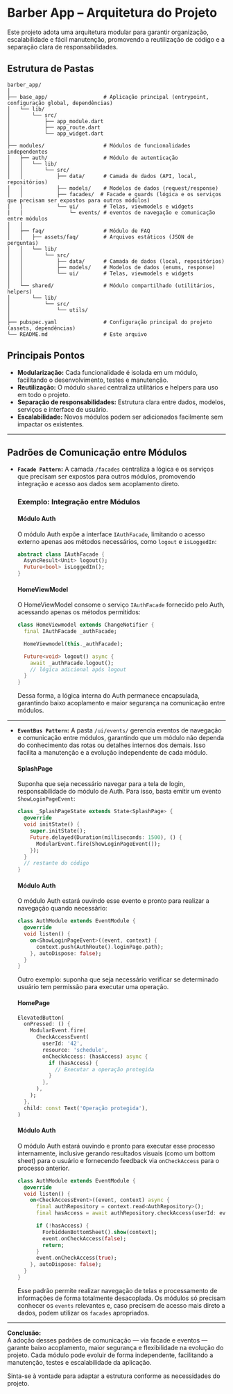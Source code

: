 # Barber App – Arquitetura do Projeto

Este projeto adota uma arquitetura modular para garantir organização, escalabilidade e fácil manutenção, promovendo a reutilização de código e a separação clara de responsabilidades.

## Estrutura de Pastas

```
barber_app/
│
├── base_app/                  # Aplicação principal (entrypoint, configuração global, dependências)
│   └── lib/
│       └── src/
│           ├── app_module.dart
│           ├── app_route.dart
│           └── app_widget.dart
│
├── modules/                   # Módulos de funcionalidades independentes
│   ├── auth/                  # Módulo de autenticação
│   │   └── lib/
│   │       └── src/
│   │           ├── data/      # Camada de dados (API, local, repositórios)
│   │           ├── models/    # Modelos de dados (request/response)
│   │           ├── facades/  # Facade e guards (lógica e os serviços que precisam ser expostos para outros módulos)
│   │           └── ui/        # Telas, viewmodels e widgets
|   |               └─ events/ # eventos de navegação e comunicação entre módulos
│   │
│   ├── faq/                   # Módulo de FAQ
│   │   ├── assets/faq/        # Arquivos estáticos (JSON de perguntas)
│   │   └── lib/
│   │       └── src/
│   │           ├── data/      # Camada de dados (local, repositórios)
│   │           ├── models/    # Modelos de dados (enums, response)
│   │           └── ui/        # Telas, viewmodels e widgets
│   │
│   └── shared/                # Módulo compartilhado (utilitários, helpers)
│       └── lib/
│           └── src/
│               └── utils/
│
├── pubspec.yaml               # Configuração principal do projeto (assets, dependências)
└── README.md                  # Este arquivo
```

## Principais Pontos

- **Modularização:** Cada funcionalidade é isolada em um módulo, facilitando o desenvolvimento, testes e manutenção.
- **Reutilização:** O módulo `shared` centraliza utilitários e helpers para uso em todo o projeto.
- **Separação de responsabilidades:** Estrutura clara entre dados, modelos, serviços e interface de usuário.
- **Escalabilidade:** Novos módulos podem ser adicionados facilmente sem impactar os existentes.

---

## Padrões de Comunicação entre Módulos

- **`Facade Pattern`:** A camada `/facades` centraliza a lógica e os serviços que precisam ser expostos para outros módulos, promovendo integração e acesso aos dados sem acoplamento direto.

  ### Exemplo: Integração entre Módulos

  #### Módulo Auth

  O módulo Auth expõe a interface `IAuthFacade`, limitando o acesso externo apenas aos métodos necessários, como `logout` e `isLoggedIn`:

  ```dart
  abstract class IAuthFacade {
    AsyncResult<Unit> logout();
    Future<bool> isLoggedIn();
  }
  ```

  #### HomeViewModel

  O HomeViewModel consome o serviço `IAuthFacade` fornecido pelo Auth, acessando apenas os métodos permitidos:

  ```dart
  class HomeViewmodel extends ChangeNotifier {
    final IAuthFacade _authFacade;

    HomeViewmodel(this._authFacade);

    Future<void> logout() async {
      await _authFacade.logout();
      // lógica adicional após logout
    }
  }
  ```

  Dessa forma, a lógica interna do Auth permanece encapsulada, garantindo baixo acoplamento e maior segurança na comunicação entre módulos.

---

- **`EventBus Pattern`:** A pasta `/ui/events/` gerencia eventos de navegação e comunicação entre módulos, garantindo que um módulo não dependa do conhecimento das rotas ou detalhes internos dos demais. Isso facilita a manutenção e a evolução independente de cada módulo.

  #### SplashPage

  Suponha que seja necessário navegar para a tela de login, responsabilidade do módulo de Auth. Para isso, basta emitir um evento `ShowLoginPageEvent`:

  ```dart
  class _SplashPageState extends State<SplashPage> {
    @override
    void initState() {
      super.initState();
      Future.delayed(Duration(milliseconds: 1500), () {
        ModularEvent.fire(ShowLoginPageEvent());
      });
    }
    // restante do código
  }
  ```

  #### Módulo Auth

  O módulo Auth estará ouvindo esse evento e pronto para realizar a navegação quando necessário:

  ```dart
  class AuthModule extends EventModule {
    @override
    void listen() {
      on<ShowLoginPageEvent>((event, context) {
        context.push(AuthRoute().loginPage.path);
      }, autoDispose: false);
    }
  }
  ```

  Outro exemplo: suponha que seja necessário verificar se determinado usuário tem permissão para executar uma operação.

  #### HomePage

  ```dart
  ElevatedButton(
    onPressed: () {
      ModularEvent.fire(
        CheckAccessEvent(
          userId: '42',
          resource: 'schedule',
          onCheckAccess: (hasAccess) async {
            if (hasAccess) {
              // Executar a operação protegida
            }
          },
        ),
      );
    },
    child: const Text('Operação protegida'),
  )
  ```

  #### Módulo Auth

  O módulo Auth estará ouvindo e pronto para executar esse processo internamente, inclusive gerando resultados visuais (como um bottom sheet) para o usuário e fornecendo feedback via `onCheckAccess` para o processo anterior.

  ```dart
  class AuthModule extends EventModule {
    @override
    void listen() {
      on<CheckAccessEvent>((event, context) async {
        final authRepository = context.read<AuthRepository>();
        final hasAccess = await authRepository.checkAccess(userId: event.userId);

        if (!hasAccess) {
          ForbiddenBottomSheet().show(context);
          event.onCheckAccess(false);
          return;
        }
        event.onCheckAccess(true);
      }, autoDispose: false);
    }
  }
  ```

  Esse padrão permite realizar navegação de telas e processamento de informações de forma totalmente desacoplada. Os módulos só precisam conhecer os `events` relevantes e, caso precisem de acesso mais direto a dados, podem utilizar os `facades` apropriados.

---

**Conclusão:**  
A adoção desses padrões de comunicação — via facade e eventos — garante baixo acoplamento, maior segurança e flexibilidade na evolução do projeto. Cada módulo pode evoluir de forma independente, facilitando a manutenção, testes e escalabilidade da aplicação.

Sinta-se à vontade para adaptar a estrutura conforme as necessidades do projeto.
